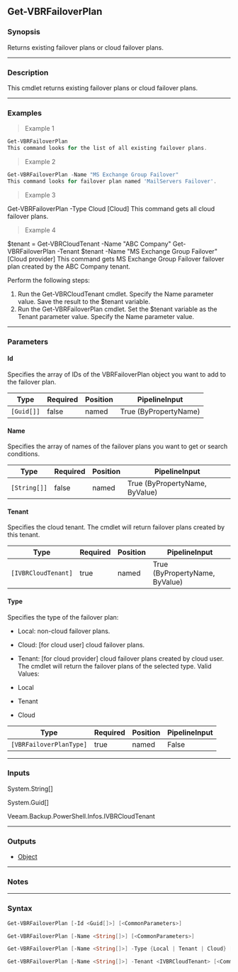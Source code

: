Get-VBRFailoverPlan
-------------------

### Synopsis
Returns existing failover plans or cloud failover plans.

---

### Description

This cmdlet returns existing failover plans or cloud failover plans.

---

### Examples
> Example 1

```PowerShell
Get-VBRFailoverPlan
This command looks for the list of all existing failover plans.
```
> Example 2

```PowerShell
Get-VBRFailoverPlan -Name "MS Exchange Group Failover"
This command looks for failover plan named 'MailServers Failover'.
```
> Example 3

Get-VBRFailoverPlan -Type Cloud
[Cloud] This command gets all cloud failover plans.
> Example 4

$tenant = Get-VBRCloudTenant -Name "ABC Company"
Get-VBRFailoverPlan -Tenant $tenant -Name "MS Exchange Group Failover"
[Cloud provider] This command gets MS Exchange Group Failover failover plan created by the ABC Company tenant.

Perform the following steps:
1. Run the Get-VBRCloudTenant cmdlet. Specify the Name parameter value. Save the result to the $tenant variable.
2. Run the Get-VBRFailoverPlan cmdlet. Set the $tenant variable as the Tenant parameter value. Specify the Name parameter value.

---

### Parameters
#### **Id**
Specifies the array of IDs of the VBRFailoverPlan object you want to add to the failover plan.

|Type      |Required|Position|PipelineInput        |
|----------|--------|--------|---------------------|
|`[Guid[]]`|false   |named   |True (ByPropertyName)|

#### **Name**
Specifies the array of names of the failover plans you want to get or search conditions.

|Type        |Required|Position|PipelineInput                 |
|------------|--------|--------|------------------------------|
|`[String[]]`|false   |named   |True (ByPropertyName, ByValue)|

#### **Tenant**
Specifies the cloud tenant.
The cmdlet will return failover plans created by this tenant.

|Type               |Required|Position|PipelineInput                 |
|-------------------|--------|--------|------------------------------|
|`[IVBRCloudTenant]`|true    |named   |True (ByPropertyName, ByValue)|

#### **Type**
Specifies the type of the failover plan:
* Local: non-cloud failover plans.
* Cloud: [for cloud user] cloud failover plans.
* Tenant: [for cloud provider] cloud failover plans created by cloud user.
The cmdlet will return the failover plans of the selected type.
Valid Values:

* Local
* Tenant
* Cloud

|Type                   |Required|Position|PipelineInput|
|-----------------------|--------|--------|-------------|
|`[VBRFailoverPlanType]`|true    |named   |False        |

---

### Inputs
System.String[]

System.Guid[]

Veeam.Backup.PowerShell.Infos.IVBRCloudTenant

---

### Outputs
* [Object](https://learn.microsoft.com/en-us/dotnet/api/System.Object)

---

### Notes

---

### Syntax
```PowerShell
Get-VBRFailoverPlan [-Id <Guid[]>] [<CommonParameters>]
```
```PowerShell
Get-VBRFailoverPlan [-Name <String[]>] [<CommonParameters>]
```
```PowerShell
Get-VBRFailoverPlan [-Name <String[]>] -Type {Local | Tenant | Cloud} [<CommonParameters>]
```
```PowerShell
Get-VBRFailoverPlan [-Name <String[]>] -Tenant <IVBRCloudTenant> [<CommonParameters>]
```
